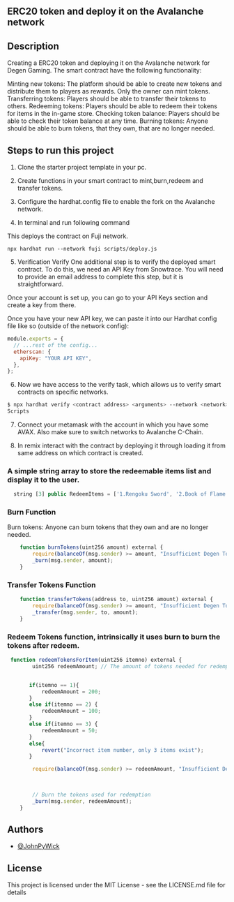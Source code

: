 ## ERC20 token and deploy it on the Avalanche network

## Description
Creating a ERC20 token and deploying it on the Avalanche network for Degen Gaming. The smart contract have the following functionality:

Minting new tokens: The platform should be able to create new tokens and distribute them to players as rewards. Only the owner can mint tokens.
Transferring tokens: Players should be able to transfer their tokens to others.
Redeeming tokens: Players should be able to redeem their tokens for items in the in-game store.
Checking token balance: Players should be able to check their token balance at any time.
Burning tokens: Anyone should be able to burn tokens, that they own, that are no longer needed.
## Steps to run this project

1. Clone the starter project template in your pc.

2. Create functions in your smart contract to mint,burn,redeem and transfer tokens.

3. Configure the hardhat.config file to enable the fork on the Avalanche network.

4. In terminal and run following command

This deploys the contract on Fuji network.

```
npx hardhat run --network fuji scripts/deploy.js

```

5. Verification
Verify One additional step is to verify the deployed smart contract. To do this, we need an API Key from Snowtrace. You will need to provide an email address to complete this step, but it is straightforward. 

Once your account is set up, you can go to your API Keys section and create a key from there.

Once you have your new API key, we can paste it into our Hardhat config file like so (outside of the network config):

```javascript
module.exports = {
  // ...rest of the config...
  etherscan: {
    apiKey: "YOUR API KEY",
  },
};
```
6. Now we have access to the verify task, which allows us to verify smart contracts on specific networks.


```bash
$ npx hardhat verify <contract address> <arguments> --network <network>
Scripts
```

7. Connect your metamask with the account in which you have some AVAX.
Also make sure to switch networks to Avalanche C-Chain.

8. In remix interact with the contract by deploying it through loading it from same address on which contract is created.


### A simple string array to store the redeemable items list and display it to the user.

```javascript
  string [3] public RedeemItems = ['1.Rengoku Sword', '2.Book of Flame Breathing', '3.Sword Hilt'];
```

### Burn Function

Burn tokens: Anyone can burn tokens that they own and are no longer needed.

```javascript
    function burnTokens(uint256 amount) external {
        require(balanceOf(msg.sender) >= amount, "Insufficient Degen Tokens");
        _burn(msg.sender, amount);
    }

```
### Transfer Tokens Function


```javascript
    function transferTokens(address to, uint256 amount) external {
        require(balanceOf(msg.sender) >= amount, "Insufficient Degen Tokens");
        _transfer(msg.sender, to, amount);
    }
```
### Redeem Tokens function, intrinsically it uses burn to burn the tokens after redeem.

```javascript
 function redeemTokensForItem(uint256 itemno) external {
        uint256 redeemAmount; // The amount of tokens needed for redemption (adjust as needed)


       if(itemno == 1){
           redeemAmount = 200;
       }
       else if(itemno == 2) {
           redeemAmount = 100;
       }
       else if(itemno == 3) {
           redeemAmount = 50;
       }
       else{
           revert("Incorrect item number, only 3 items exist");
       }

        require(balanceOf(msg.sender) >= redeemAmount, "Insufficient Degen Tokens for redemption");
        
        

        // Burn the tokens used for redemption
        _burn(msg.sender, redeemAmount);
    }
```

## Authors

- [@JohnPyWick](https://github.com/JohnPyWick)


## License

This project is licensed under the MIT License - see the LICENSE.md file for details


